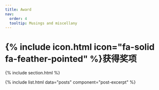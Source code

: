 ```yaml
---
title: Award
nav:
  order: 4
  tooltip: Musings and miscellany
---
```


# {% include icon.html icon="fa-solid fa-feather-pointed" %}获得奖项

{% include section.html %}

{% include list.html data="posts" component="post-excerpt" %}
